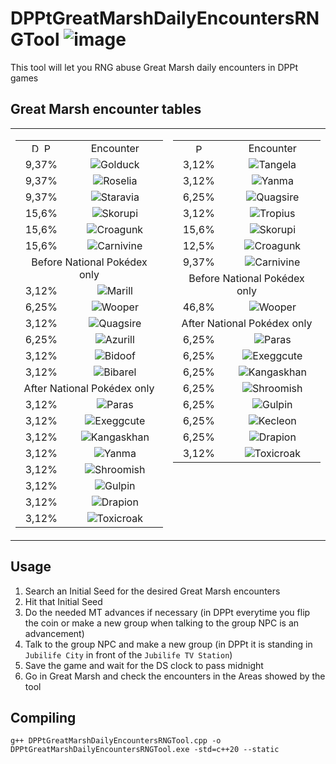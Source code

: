 # DPPtGreatMarshDailyEncountersRNGTool ![image](https://github.com/user-attachments/assets/2f909025-1905-4424-bf12-829d216e89f5)


This tool will let you RNG abuse Great Marsh daily encounters in DPPt games

## Great Marsh encounter tables
<table>
  <tr>
    <td valign="top">
      <table>
        <tr align="center">
          <td>
            <img src="https://github.com/Real96/DPPtHoneyTreeRNGTool/assets/20956021/cae6e50d-5d3b-4beb-bdea-c3bdfae8940a" title="D" width="15">
            <img src="https://github.com/Real96/DPPtHoneyTreeRNGTool/assets/20956021/bbe51f0e-417c-4359-b1c6-3e2e36a4798a" title="P" width="15">
          </td>
          <td>Encounter</td>
        </tr>
        <tr align="center">
          <td>9,37%</td>
          <td><img src="https://github.com/PokeAPI/sprites/blob/master/sprites/pokemon/versions/generation-viii/icons/55.png" title="Golduck"></td>
        </tr>
        <tr align="center">
          <td>9,37%</td>
          <td><img src="https://github.com/PokeAPI/sprites/blob/master/sprites/pokemon/versions/generation-viii/icons/315.png" title="Roselia"></td>
        </tr>
        <tr align="center">
          <td>9,37%</td>
          <td><img src="https://github.com/PokeAPI/sprites/blob/master/sprites/pokemon/versions/generation-viii/icons/397.png" title="Staravia"></td>
        </tr>
        <tr align="center">
          <td>15,6%</td>
          <td><img src="https://github.com/PokeAPI/sprites/blob/master/sprites/pokemon/versions/generation-viii/icons/451.png" title="Skorupi"></td>
        </tr>
        <tr align="center">
          <td>15,6%</td>
          <td><img src="https://github.com/PokeAPI/sprites/blob/master/sprites/pokemon/versions/generation-viii/icons/453.png" title="Croagunk"></td>
        </tr>
        <tr align="center">
          <td>15,6%</td>
          <td><img src="https://github.com/PokeAPI/sprites/blob/master/sprites/pokemon/versions/generation-viii/icons/455.png" title="Carnivine"></td>
        </tr>
        <tr align="center">
          <td colspan="2">Before National Pokédex only</td>
        </tr>
        <tr align="center">
          <td>3,12%</td>
          <td><img src="https://github.com/PokeAPI/sprites/blob/master/sprites/pokemon/versions/generation-viii/icons/183.png" title="Marill"></td>
        </tr>
        <tr align="center">
          <td>6,25%</td>
          <td><img src="https://github.com/PokeAPI/sprites/blob/master/sprites/pokemon/versions/generation-viii/icons/194.png" title="Wooper"></td>
        </tr>
        <tr align="center">
          <td>3,12%</td>
          <td><img src="https://github.com/PokeAPI/sprites/blob/master/sprites/pokemon/versions/generation-viii/icons/195.png" title="Quagsire"></td>
        </tr>
        <tr align="center">
          <td>6,25%</td>
          <td><img src="https://github.com/PokeAPI/sprites/blob/master/sprites/pokemon/versions/generation-viii/icons/298.png" title="Azurill"></td>
        </tr>
        <tr align="center">
          <td>3,12%</td>
          <td><img src="https://github.com/PokeAPI/sprites/blob/master/sprites/pokemon/versions/generation-viii/icons/399.png" title="Bidoof"></td>
        </tr>
        <tr align="center">
          <td>3,12%</td>
          <td><img src="https://github.com/PokeAPI/sprites/blob/master/sprites/pokemon/versions/generation-viii/icons/400.png" title="Bibarel"></td>
        </tr>
        <tr align="center">
          <td colspan="2">After National Pokédex only</td>
        </tr>
        <tr align="center">
          <td>3,12%</td>
          <td><img src="https://github.com/PokeAPI/sprites/blob/master/sprites/pokemon/versions/generation-viii/icons/46.png" title="Paras"></td>
        </tr>
        <tr align="center">
          <td>3,12%</td>
          <td><img src="https://github.com/PokeAPI/sprites/blob/master/sprites/pokemon/versions/generation-viii/icons/102.png" title="Exeggcute"></td>
        </tr>
        <tr align="center">
          <td>3,12%</td>
          <td><img src="https://github.com/PokeAPI/sprites/blob/master/sprites/pokemon/versions/generation-viii/icons/115.png" title="Kangaskhan"></td>
        </tr>
        <tr align="center">
          <td>3,12%</td>
          <td><img src="https://github.com/PokeAPI/sprites/blob/master/sprites/pokemon/versions/generation-viii/icons/193.png" title="Yanma"></td>
        </tr>
        <tr align="center">
          <td>3,12%</td>
          <td><img src="https://github.com/PokeAPI/sprites/blob/master/sprites/pokemon/versions/generation-viii/icons/285.png" title="Shroomish"></td>
        </tr>
        <tr align="center">
          <td>3,12%</td>
          <td><img src="https://github.com/PokeAPI/sprites/blob/master/sprites/pokemon/versions/generation-viii/icons/316.png" title="Gulpin"></td>
        </tr>
        <tr align="center">
          <td>3,12%</td>
          <td><img src="https://github.com/PokeAPI/sprites/blob/master/sprites/pokemon/versions/generation-viii/icons/452.png" title="Drapion"></td>
        </tr>
        <tr align="center">
          <td>3,12%</td>
          <td><img src="https://github.com/PokeAPI/sprites/blob/master/sprites/pokemon/versions/generation-viii/icons/454.png" title="Toxicroak"></td>
        </tr>
      </table>
    </td>
    <td valign="top">
      <table>
        <tr align="center">
          <td><img src="https://github.com/Real96/DPPtHoneyTreeRNGTool/assets/20956021/a5509f23-652f-4433-90f8-d97b7881802b" title="Pt" width="15"></td>
          <td>Encounter</td>
        </tr>
        <tr align="center">
          <td>3,12%</td>
          <td><img src="https://github.com/PokeAPI/sprites/blob/master/sprites/pokemon/versions/generation-viii/icons/114.png" title="Tangela"></td>
        </tr>
        <tr align="center">
          <td>3,12%</td>
          <td><img src="https://github.com/PokeAPI/sprites/blob/master/sprites/pokemon/versions/generation-viii/icons/193.png" title="Yanma"></td>
        </tr>
        <tr align="center">
          <td>6,25%</td>
          <td><img src="https://github.com/PokeAPI/sprites/blob/master/sprites/pokemon/versions/generation-viii/icons/195.png" title="Quagsire"></td>
        </tr>
        <tr align="center">
          <td>3,12%</td>
          <td><img src="https://github.com/PokeAPI/sprites/blob/master/sprites/pokemon/versions/generation-viii/icons/357.png" title="Tropius"></td>
        </tr>
        <tr align="center">
          <td>15,6%</td>
          <td><img src="https://github.com/PokeAPI/sprites/blob/master/sprites/pokemon/versions/generation-viii/icons/451.png" title="Skorupi"></td>
        </tr>
        <tr align="center">
          <td>12,5%</td>
          <td><img src="https://github.com/PokeAPI/sprites/blob/master/sprites/pokemon/versions/generation-viii/icons/453.png" title="Croagunk"></td>
        </tr>
        <tr align="center">
          <td>9,37%</td>
          <td><img src="https://github.com/PokeAPI/sprites/blob/master/sprites/pokemon/versions/generation-viii/icons/455.png" title="Carnivine"></td>
        </tr>
        <tr align="center">
          <td colspan="2">Before National Pokédex only</td>
        </tr>
        <tr align="center">
          <td>46,8%</td>
          <td><img src="https://github.com/PokeAPI/sprites/blob/master/sprites/pokemon/versions/generation-viii/icons/194.png" title="Wooper"></td>
        </tr>
        <tr align="center">
          <td colspan="2">After National Pokédex only</td>
        </tr>
        <tr align="center">
          <td>6,25%</td>
          <td><img src="https://github.com/PokeAPI/sprites/blob/master/sprites/pokemon/versions/generation-viii/icons/46.png" title="Paras"></td>
        </tr>
        <tr align="center">
          <td>6,25%</td>
          <td><img src="https://github.com/PokeAPI/sprites/blob/master/sprites/pokemon/versions/generation-viii/icons/102.png" title="Exeggcute"></td>
        </tr>
        <tr align="center">
          <td>6,25%</td>
          <td><img src="https://github.com/PokeAPI/sprites/blob/master/sprites/pokemon/versions/generation-viii/icons/115.png" title="Kangaskhan"></td>
        </tr>
        <tr align="center">
          <td>6,25%</td>
          <td><img src="https://github.com/PokeAPI/sprites/blob/master/sprites/pokemon/versions/generation-viii/icons/285.png" title="Shroomish"></td>
        </tr>
        <tr align="center">
          <td>6,25%</td>
          <td><img src="https://github.com/PokeAPI/sprites/blob/master/sprites/pokemon/versions/generation-viii/icons/316.png" title="Gulpin"></td>
        </tr>
        <tr align="center">
          <td>6,25%</td>
          <td><img src="https://github.com/PokeAPI/sprites/blob/master/sprites/pokemon/versions/generation-viii/icons/352.png" title="Kecleon"></td>
        </tr>
        <tr align="center">
          <td>6,25%</td>
          <td><img src="https://github.com/PokeAPI/sprites/blob/master/sprites/pokemon/versions/generation-viii/icons/452.png" title="Drapion"></td>
        </tr>
        <tr align="center">
          <td>3,12%</td>
          <td><img src="https://github.com/PokeAPI/sprites/blob/master/sprites/pokemon/versions/generation-viii/icons/454.png" title="Toxicroak"></td>
        </tr>
      </table>
    </td>
  </tr>
</table>

## Usage
1) Search an Initial Seed for the desired Great Marsh encounters
2) Hit that Initial Seed
3) Do the needed MT advances if necessary (in DPPt everytime you flip the coin or make a new group when talking to the group NPC is an advancement)
4) Talk to the group NPC and make a new group (in DPPt it is standing in `Jubilife City` in front of the `Jubilife TV Station`)
5) Save the game and wait for the DS clock to pass midnight
6) Go in Great Marsh and check the encounters in the Areas showed by the tool

## Compiling
```
g++ DPPtGreatMarshDailyEncountersRNGTool.cpp -o DPPtGreatMarshDailyEncountersRNGTool.exe -std=c++20 --static
```
